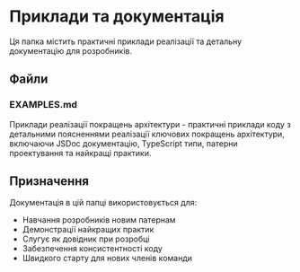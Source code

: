 # Приклади та документація

Ця папка містить практичні приклади реалізації та детальну документацію для розробників.

## Файли

### EXAMPLES.md
Приклади реалізації покращень архітектури - практичні приклади коду з детальними поясненнями реалізації ключових покращень архітектури, включаючи JSDoc документацію, TypeScript типи, патерни проектування та найкращі практики.

## Призначення
Документація в цій папці використовується для:
- Навчання розробників новим патернам
- Демонстрації найкращих практик
- Слугує як довідник при розробці
- Забезпечення консистентності коду
- Швидкого старту для нових членів команди